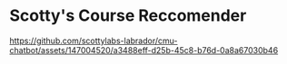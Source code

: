 # Scotty's Course Reccomender

 

https://github.com/scottylabs-labrador/cmu-chatbot/assets/147004520/a3488eff-d25b-45c8-b76d-0a8a67030b46

